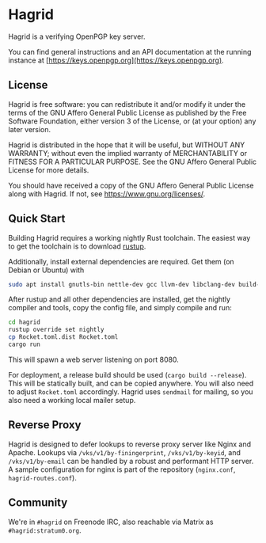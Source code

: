Hagrid
======

Hagrid is a verifying OpenPGP key server.

You can find general instructions and an API documentation at the running
instance at [https://keys.openpgp.org](https://keys.openpgp.org).

License
-------

Hagrid is free software: you can redistribute it and/or modify it
under the terms of the GNU Affero General Public License as published
by the Free Software Foundation, either version 3 of the License, or
(at your option) any later version.

Hagrid is distributed in the hope that it will be useful, but WITHOUT
ANY WARRANTY; without even the implied warranty of MERCHANTABILITY or
FITNESS FOR A PARTICULAR PURPOSE.  See the GNU Affero General Public
License for more details.

You should have received a copy of the GNU Affero General Public
License along with Hagrid.  If not, see
<https://www.gnu.org/licenses/>.

Quick Start
-----------

Building Hagrid requires a working nightly Rust toolchain. The
easiest way to get the toolchain is to download [rustup](https://rustup.rs).

Additionally, install external dependencies are required. Get them (on Debian or
Ubuntu) with

```bash
sudo apt install gnutls-bin nettle-dev gcc llvm-dev libclang-dev build-essential pkg-config gettext
```

After rustup and all other dependencies are installed, get the nightly compiler and tools, copy the
config file, and simply compile and run:

```bash
cd hagrid
rustup override set nightly
cp Rocket.toml.dist Rocket.toml
cargo run
```

This will spawn a web server listening on port 8080.

For deployment, a release build should be used (`cargo build --release`). This
will be statically built, and can be copied anywhere. You will also need to
adjust `Rocket.toml` accordingly.  Hagrid uses `sendmail` for mailing, so you
also need a working local mailer setup.

Reverse Proxy
-------------

Hagrid is designed to defer lookups to reverse proxy server like Nginx
and Apache. Lookups via `/vks/v1/by-finingerprint`, `/vks/v1/by-keyid`, and
`/vks/v1/by-email` can be handled by a robust and performant HTTP server. A
sample configuration for nginx is part of the repository (`nginx.conf`,
`hagrid-routes.conf`).

Community
---------

We're in `#hagrid` on Freenode IRC, also reachable via Matrix as
`#hagrid:stratum0.org`.
